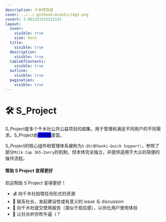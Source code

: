 ```yaml
---
description: 千木项目组
cover: ../../.gitbook/assets/img1.png
coverY: 3.861333333333333
layout:
  cover:
    visible: true
    size: hero
  title:
    visible: true
  description:
    visible: true
  tableOfContents:
    visible: true
  outline:
    visible: true
  pagination:
    visible: true
---
```


# 🛠 S\_Project

S\_Project是多个千木社公共公益项目的超集，用于管理和满足不同用户的不同需求。S\_Project由<mark style="background-color:blue;">千木社</mark>直营。

S\_Project的核心组件和管理体系被称为`S-QS(即Senki-Quick Support)`，参照了部分`Milk Cap 365-Zanry`的机制，但本体完全独立，并提供适用于大众的简便的操作流程。

#### 帮助 S Project 变得更好 <a href="#bang-zhu-xray-bian-de-geng-qiang" id="bang-zhu-xray-bian-de-geng-qiang"></a>

欢迎帮助 S Project 变得更好！

* 💰 向千木社投喂任何形式的资源
* 📝 联系社长，发起建设性或有意义的 issue 与 discussion
* 📝 向千木社提交使用报告（类似于观后感），以优化用户使用体验
* 💬 让社长听你吹牛逼（？
